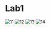 # Lab1
![11](https://github.com/NLuda/Lab1/assets/106180371/ad232d86-4b2a-43bd-acb9-cfd1b95e02e1)
![12](https://github.com/NLuda/Lab1/assets/106180371/b850dfad-3c07-4469-ae14-1ad760cfc143)
![13](https://github.com/NLuda/Lab1/assets/106180371/d54d778e-95f9-4844-91a8-9c1bec8c1cbf)
![14](https://github.com/NLuda/Lab1/assets/106180371/fcfcc89f-a6a0-43e5-902b-5ed841852bd2)
